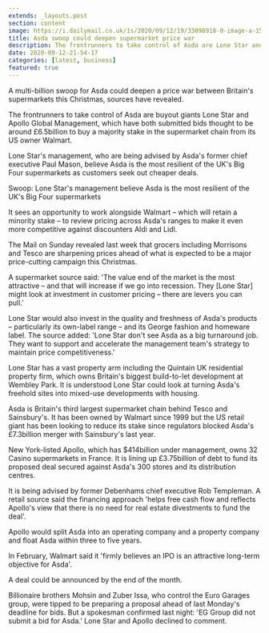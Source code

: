 ```yaml
---
extends: _layouts.post
section: content
image: https://i.dailymail.co.uk/1s/2020/09/12/19/33098918-0-image-a-151_1599933675568.jpg 
title: Asda swoop could deepen supermarket price war 
description: The frontrunners to take control of Asda are Lone Star and Apollo Global Management, which have submitted bids thought to be around £6.5billion to buy a majority stake in the supermarket chain. 
date: 2020-09-12-21-54-17 
categories: [latest, business] 
featured: true 
--- 
```

A multi-billion swoop for Asda could deepen a price war between Britain's supermarkets this Christmas, sources have revealed. 

The frontrunners to take control of Asda are buyout giants Lone Star and Apollo Global Management, which have both submitted bids thought to be around £6.5billion to buy a majority stake in the supermarket chain from its US owner Walmart. 

Lone Star's management, who are being advised by Asda's former chief executive Paul Mason, believe Asda is the most resilient of the UK's Big Four supermarkets as customers seek out cheaper deals. 

Swoop: Lone Star's management believe Asda is the most resilient of the UK's Big Four supermarkets 

It sees an opportunity to work alongside Walmart – which will retain a minority stake – to review pricing across Asda's ranges to make it even more competitive against discounters Aldi and Lidl. 

The Mail on Sunday revealed last week that grocers including Morrisons and Tesco are sharpening prices ahead of what is expected to be a major price-cutting campaign this Christmas. 

A supermarket source said: 'The value end of the market is the most attractive – and that will increase if we go into recession. They [Lone Star] might look at investment in customer pricing – there are levers you can pull.' 

Lone Star would also invest in the quality and freshness of Asda's products – particularly its own-label range – and its George fashion and homeware label. The source added: 'Lone Star don't see Asda as a big turnaround job. They want to support and accelerate the management team's strategy to maintain price competitiveness.'

Lone Star has a vast property arm including the Quintain UK residential property firm, which owns Britain's biggest build-to-let development at Wembley Park. It is understood Lone Star could look at turning Asda's freehold sites into mixed-use developments with housing. 

Asda is Britain's third largest supermarket chain behind Tesco and Sainsbury's. It has been owned by Walmart since 1999 but the US retail giant has been looking to reduce its stake since regulators blocked Asda's £7.3billion merger with Sainsbury's last year. 

New York-listed Apollo, which has $414billion under management, owns 32 Casino supermarkets in France. It is lining up £3.75billion of debt to fund its proposed deal secured against Asda's 300 stores and its distribution centres. 

It is being advised by former Debenhams chief executive Rob Templeman. A retail source said the financing approach 'helps free cash flow and reflects Apollo's view that there is no need for real estate divestments to fund the deal'. 

Apollo would split Asda into an operating company and a property company and float Asda within three to five years. 

In February, Walmart said it 'firmly believes an IPO is an attractive long-term objective for Asda'. 

A deal could be announced by the end of the month. 

Billionaire brothers Mohsin and Zuber Issa, who control the Euro Garages group, were tipped to be preparing a proposal ahead of last Monday's deadline for bids. But a spokesman confirmed last night: 'EG Group did not submit a bid for Asda.' Lone Star and Apollo declined to comment.

